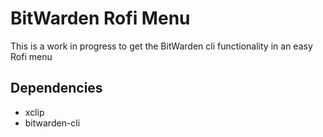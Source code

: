 # BitWarden Rofi Menu

This is a work in progress to get the BitWarden cli functionality in an easy Rofi menu


## Dependencies
* xclip
* bitwarden-cli
